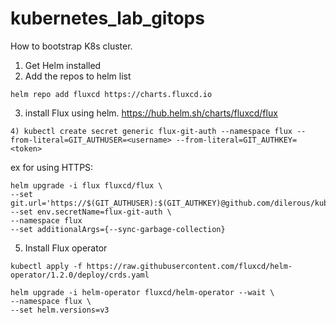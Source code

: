 # kubernetes_lab_gitops

How to bootstrap K8s cluster.

1) Get Helm installed
2) Add the repos to helm list
```
helm repo add fluxcd https://charts.fluxcd.io
```
3) install Flux using helm. https://hub.helm.sh/charts/fluxcd/flux
```
4) kubectl create secret generic flux-git-auth --namespace flux --from-literal=GIT_AUTHUSER=<username> --from-literal=GIT_AUTHKEY=<token>
```
ex for using HTTPS:
```
helm upgrade -i flux fluxcd/flux \
--set git.url='https://$(GIT_AUTHUSER):$(GIT_AUTHKEY)@github.com/dilerous/kubernetes_lab_gitops
--set env.secretName=flux-git-auth \
--namespace flux
--set additionalArgs={--sync-garbage-collection}
```
5) Install Flux operator
```
kubectl apply -f https://raw.githubusercontent.com/fluxcd/helm-operator/1.2.0/deploy/crds.yaml

helm upgrade -i helm-operator fluxcd/helm-operator --wait \
--namespace flux \
--set helm.versions=v3
```

